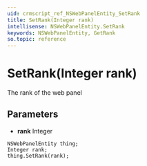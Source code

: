 ```yaml
---
uid: crmscript_ref_NSWebPanelEntity_SetRank
title: SetRank(Integer rank)
intellisense: NSWebPanelEntity.SetRank
keywords: NSWebPanelEntity, GetRank
so.topic: reference
---
```


# SetRank(Integer rank)

The rank of the web panel

## Parameters

* **rank** Integer

```crmscript
NSWebPanelEntity thing;
Integer rank;
thing.SetRank(rank);
```

